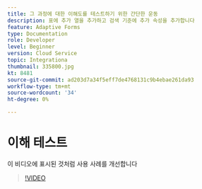 ```yaml
---
title: 그 과정에 대한 이해도를 테스트하기 위한 간단한 운동
description: 표에 추가 열을 추가하고 검색 기준에 추가 속성을 추가합니다
feature: Adaptive Forms
type: Documentation
role: Developer
level: Beginner
version: Cloud Service
topic: Integrationa
thumbnail: 335800.jpg
kt: 8481
source-git-commit: ad203d7a34f5eff7de4768131c9b4ebae261da93
workflow-type: tm+mt
source-wordcount: '34'
ht-degree: 0%

---
```


# 이해 테스트

이 비디오에 표시된 것처럼 사용 사례를 개선합니다

>[!VIDEO](https://video.tv.adobe.com/v/335800/?quality=12&learn=on)


